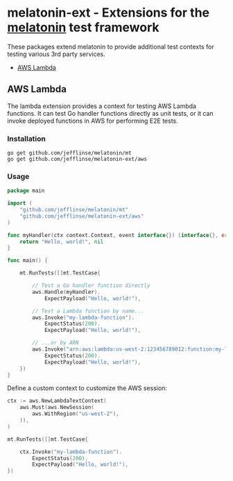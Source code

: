 # melatonin-ext - Extensions for the [melatonin](https://github.com/jefflinse/melatonin#readme) test framework

These packages extend melatonin to provide additional test contexts for testing various 3rd party services.

- [AWS Lambda](#aws-lambda)

## AWS Lambda

The lambda extension provides a context for testing AWS Lambda functions. It can test Go handler functions directly as unit tests, or it can invoke deployed functions in AWS for performing E2E tests.

### Installation

    go get github.com/jefflinse/melatonin/mt
    go get github.com/jefflinse/melatonin-ext/aws

### Usage

```go
package main

import (
    "github.com/jefflinse/melatonin/mt"
    "github.com/jefflinse/melatonin-ext/aws"
)

func myHandler(ctx context.Context, event interface{}) (interface{}, error) {
    return "Hello, world!", nil
}

func main() {

    mt.RunTests([]mt.TestCase{

        // Test a Go handler function directly
        aws.Handle(myHandler).
            ExpectPayload("Hello, world!"),

        // Test a Lambda function by name...
        aws.Invoke("my-lambda-function").
            ExpectStatus(200).
            ExpectPayload("Hello, world!"),

        // ...or by ARN
        aws.Invoke("arn:aws:lambda:us-west-2:123456789012:function:my-lambda-function").
            ExpectStatus(200).
            ExpectPayload("Hello, world!"),
    })
}
```

Define a custom context to customize the AWS session:

```go
ctx := aws.NewLambdaTextContext(
    aws.Must(aws.NewSession(
        aws.WithRegion("us-west-2"),
    )),
)

mt.RunTests([]mt.TestCase{

    ctx.Invoke("my-lambda-function").
        ExpectStatus(200).
        ExpectPayload("Hello, world!"),
})
```
